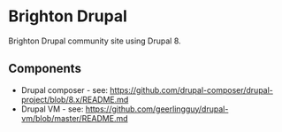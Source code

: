 # Brighton Drupal

Brighton Drupal community site using Drupal 8.

## Components

* Drupal composer - see: https://github.com/drupal-composer/drupal-project/blob/8.x/README.md
* Drupal VM - see: https://github.com/geerlingguy/drupal-vm/blob/master/README.md

